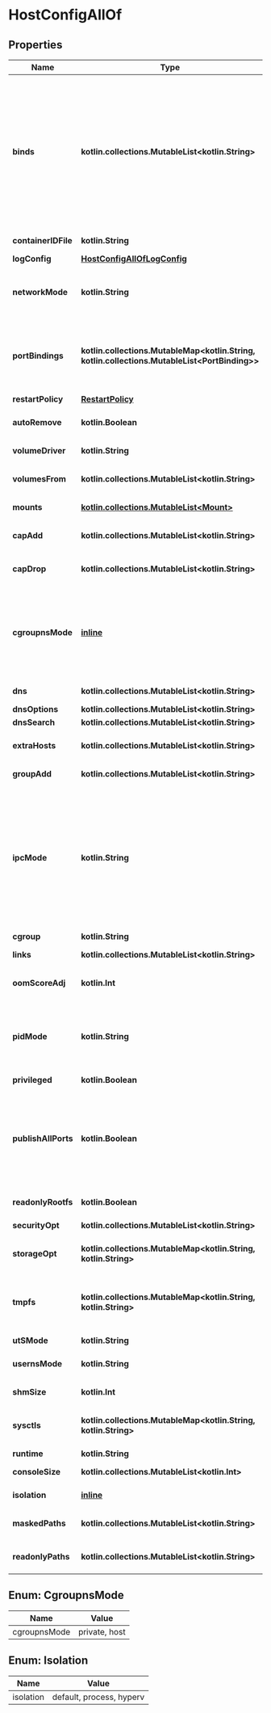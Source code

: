 
# HostConfigAllOf

## Properties
Name | Type | Description | Notes
------------ | ------------- | ------------- | -------------
**binds** | **kotlin.collections.MutableList&lt;kotlin.String&gt;** | A list of volume bindings for this container. Each volume binding is a string in one of these forms:  - &#x60;host-src:container-dest[:options]&#x60; to bind-mount a host path   into the container. Both &#x60;host-src&#x60;, and &#x60;container-dest&#x60; must   be an _absolute_ path. - &#x60;volume-name:container-dest[:options]&#x60; to bind-mount a volume   managed by a volume driver into the container. &#x60;container-dest&#x60;   must be an _absolute_ path.  &#x60;options&#x60; is an optional, comma-delimited list of:  - &#x60;nocopy&#x60; disables automatic copying of data from the container   path to the volume. The &#x60;nocopy&#x60; flag only applies to named volumes. - &#x60;[ro|rw]&#x60; mounts a volume read-only or read-write, respectively.   If omitted or set to &#x60;rw&#x60;, volumes are mounted read-write. - &#x60;[z|Z]&#x60; applies SELinux labels to allow or deny multiple containers   to read and write to the same volume.     - &#x60;z&#x60;: a _shared_ content label is applied to the content. This       label indicates that multiple containers can share the volume       content, for both reading and writing.     - &#x60;Z&#x60;: a _private unshared_ label is applied to the content.       This label indicates that only the current container can use       a private volume. Labeling systems such as SELinux require       proper labels to be placed on volume content that is mounted       into a container. Without a label, the security system can       prevent a container&#39;s processes from using the content. By       default, the labels set by the host operating system are not       modified. - &#x60;[[r]shared|[r]slave|[r]private]&#x60; specifies mount   [propagation behavior](https://www.kernel.org/doc/Documentation/filesystems/sharedsubtree.txt).   This only applies to bind-mounted volumes, not internal volumes   or named volumes. Mount propagation requires the source mount   point (the location where the source directory is mounted in the   host operating system) to have the correct propagation properties.   For shared volumes, the source mount point must be set to &#x60;shared&#x60;.   For slave volumes, the mount must be set to either &#x60;shared&#x60; or   &#x60;slave&#x60;.  |  [optional]
**containerIDFile** | **kotlin.String** | Path to a file where the container ID is written |  [optional]
**logConfig** | [**HostConfigAllOfLogConfig**](HostConfigAllOfLogConfig.md) |  |  [optional]
**networkMode** | **kotlin.String** | Network mode to use for this container. Supported standard values are: &#x60;bridge&#x60;, &#x60;host&#x60;, &#x60;none&#x60;, and &#x60;container:&lt;name|id&gt;&#x60;. Any other value is taken as a custom network&#39;s name to which this container should connect to.  |  [optional]
**portBindings** | **kotlin.collections.MutableMap&lt;kotlin.String, kotlin.collections.MutableList&lt;PortBinding&gt;&gt;** | PortMap describes the mapping of container ports to host ports, using the container&#39;s port-number and protocol as key in the format &#x60;&lt;port&gt;/&lt;protocol&gt;&#x60;, for example, &#x60;80/udp&#x60;.  If a container&#39;s port is mapped for multiple protocols, separate entries are added to the mapping table.  |  [optional]
**restartPolicy** | [**RestartPolicy**](RestartPolicy.md) |  |  [optional]
**autoRemove** | **kotlin.Boolean** | Automatically remove the container when the container&#39;s process exits. This has no effect if &#x60;RestartPolicy&#x60; is set.  |  [optional]
**volumeDriver** | **kotlin.String** | Driver that this container uses to mount volumes. |  [optional]
**volumesFrom** | **kotlin.collections.MutableList&lt;kotlin.String&gt;** | A list of volumes to inherit from another container, specified in the form &#x60;&lt;container name&gt;[:&lt;ro|rw&gt;]&#x60;.  |  [optional]
**mounts** | [**kotlin.collections.MutableList&lt;Mount&gt;**](Mount.md) | Specification for mounts to be added to the container.  |  [optional]
**capAdd** | **kotlin.collections.MutableList&lt;kotlin.String&gt;** | A list of kernel capabilities to add to the container. Conflicts with option &#39;Capabilities&#39;.  |  [optional]
**capDrop** | **kotlin.collections.MutableList&lt;kotlin.String&gt;** | A list of kernel capabilities to drop from the container. Conflicts with option &#39;Capabilities&#39;.  |  [optional]
**cgroupnsMode** | [**inline**](#CgroupnsMode) | cgroup namespace mode for the container. Possible values are:  - &#x60;\&quot;private\&quot;&#x60;: the container runs in its own private cgroup namespace - &#x60;\&quot;host\&quot;&#x60;: use the host system&#39;s cgroup namespace  If not specified, the daemon default is used, which can either be &#x60;\&quot;private\&quot;&#x60; or &#x60;\&quot;host\&quot;&#x60;, depending on daemon version, kernel support and configuration.  |  [optional]
**dns** | **kotlin.collections.MutableList&lt;kotlin.String&gt;** | A list of DNS servers for the container to use. |  [optional]
**dnsOptions** | **kotlin.collections.MutableList&lt;kotlin.String&gt;** | A list of DNS options. |  [optional]
**dnsSearch** | **kotlin.collections.MutableList&lt;kotlin.String&gt;** | A list of DNS search domains. |  [optional]
**extraHosts** | **kotlin.collections.MutableList&lt;kotlin.String&gt;** | A list of hostnames/IP mappings to add to the container&#39;s &#x60;/etc/hosts&#x60; file. Specified in the form &#x60;[\&quot;hostname:IP\&quot;]&#x60;.  |  [optional]
**groupAdd** | **kotlin.collections.MutableList&lt;kotlin.String&gt;** | A list of additional groups that the container process will run as.  |  [optional]
**ipcMode** | **kotlin.String** | IPC sharing mode for the container. Possible values are:  - &#x60;\&quot;none\&quot;&#x60;: own private IPC namespace, with /dev/shm not mounted - &#x60;\&quot;private\&quot;&#x60;: own private IPC namespace - &#x60;\&quot;shareable\&quot;&#x60;: own private IPC namespace, with a possibility to share it with other containers - &#x60;\&quot;container:&lt;name|id&gt;\&quot;&#x60;: join another (shareable) container&#39;s IPC namespace - &#x60;\&quot;host\&quot;&#x60;: use the host system&#39;s IPC namespace  If not specified, daemon default is used, which can either be &#x60;\&quot;private\&quot;&#x60; or &#x60;\&quot;shareable\&quot;&#x60;, depending on daemon version and configuration.  |  [optional]
**cgroup** | **kotlin.String** | Cgroup to use for the container. |  [optional]
**links** | **kotlin.collections.MutableList&lt;kotlin.String&gt;** | A list of links for the container in the form &#x60;container_name:alias&#x60;.  |  [optional]
**oomScoreAdj** | **kotlin.Int** | An integer value containing the score given to the container in order to tune OOM killer preferences.  |  [optional]
**pidMode** | **kotlin.String** | Set the PID (Process) Namespace mode for the container. It can be either:  - &#x60;\&quot;container:&lt;name|id&gt;\&quot;&#x60;: joins another container&#39;s PID namespace - &#x60;\&quot;host\&quot;&#x60;: use the host&#39;s PID namespace inside the container  |  [optional]
**privileged** | **kotlin.Boolean** | Gives the container full access to the host. |  [optional]
**publishAllPorts** | **kotlin.Boolean** | Allocates an ephemeral host port for all of a container&#39;s exposed ports.  Ports are de-allocated when the container stops and allocated when the container starts. The allocated port might be changed when restarting the container.  The port is selected from the ephemeral port range that depends on the kernel. For example, on Linux the range is defined by &#x60;/proc/sys/net/ipv4/ip_local_port_range&#x60;.  |  [optional]
**readonlyRootfs** | **kotlin.Boolean** | Mount the container&#39;s root filesystem as read only. |  [optional]
**securityOpt** | **kotlin.collections.MutableList&lt;kotlin.String&gt;** | A list of string values to customize labels for MLS systems, such as SELinux.  |  [optional]
**storageOpt** | **kotlin.collections.MutableMap&lt;kotlin.String, kotlin.String&gt;** | Storage driver options for this container, in the form &#x60;{\&quot;size\&quot;: \&quot;120G\&quot;}&#x60;.  |  [optional]
**tmpfs** | **kotlin.collections.MutableMap&lt;kotlin.String, kotlin.String&gt;** | A map of container directories which should be replaced by tmpfs mounts, and their corresponding mount options. For example:  &#x60;&#x60;&#x60; { \&quot;/run\&quot;: \&quot;rw,noexec,nosuid,size&#x3D;65536k\&quot; } &#x60;&#x60;&#x60;  |  [optional]
**utSMode** | **kotlin.String** | UTS namespace to use for the container. |  [optional]
**usernsMode** | **kotlin.String** | Sets the usernamespace mode for the container when usernamespace remapping option is enabled.  |  [optional]
**shmSize** | **kotlin.Int** | Size of &#x60;/dev/shm&#x60; in bytes. If omitted, the system uses 64MB.  |  [optional]
**sysctls** | **kotlin.collections.MutableMap&lt;kotlin.String, kotlin.String&gt;** | A list of kernel parameters (sysctls) to set in the container. For example:  &#x60;&#x60;&#x60; {\&quot;net.ipv4.ip_forward\&quot;: \&quot;1\&quot;} &#x60;&#x60;&#x60;  |  [optional]
**runtime** | **kotlin.String** | Runtime to use with this container. |  [optional]
**consoleSize** | **kotlin.collections.MutableList&lt;kotlin.Int&gt;** | Initial console size, as an &#x60;[height, width]&#x60; array. (Windows only)  |  [optional]
**isolation** | [**inline**](#Isolation) | Isolation technology of the container. (Windows only)  |  [optional]
**maskedPaths** | **kotlin.collections.MutableList&lt;kotlin.String&gt;** | The list of paths to be masked inside the container (this overrides the default set of paths).  |  [optional]
**readonlyPaths** | **kotlin.collections.MutableList&lt;kotlin.String&gt;** | The list of paths to be set as read-only inside the container (this overrides the default set of paths).  |  [optional]


<a name="CgroupnsMode"></a>
## Enum: CgroupnsMode
Name | Value
---- | -----
cgroupnsMode | private, host


<a name="Isolation"></a>
## Enum: Isolation
Name | Value
---- | -----
isolation | default, process, hyperv



